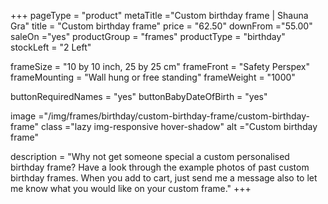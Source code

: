 +++
pageType = "product"
metaTitle ="Custom birthday frame | Shauna Gra"
title = "Custom birthday frame"
price = "62.50"
downFrom ="55.00"
saleOn ="yes"
productGroup = "frames"
productType = "birthday"
stockLeft = "2 Left" 
 
frameSize = "10 by 10 inch, 25 by 25 cm" 
frameFront = "Safety Perspex" 
frameMounting = "Wall hung or free standing" 
frameWeight = "1000" 

buttonRequiredNames = "yes"
buttonBabyDateOfBirth = "yes"

 

 
image ="/img/frames/birthday/custom-birthday-frame/custom-birthday-frame"
class ="lazy img-responsive hover-shadow"
alt ="Custom birthday frame"
 
description = "Why not get someone special a custom personalised birthday frame? Have a look through the example photos of past custom birthday frames. When you add to cart, just send me a message also to let me know what you would like on your custom frame."
+++
